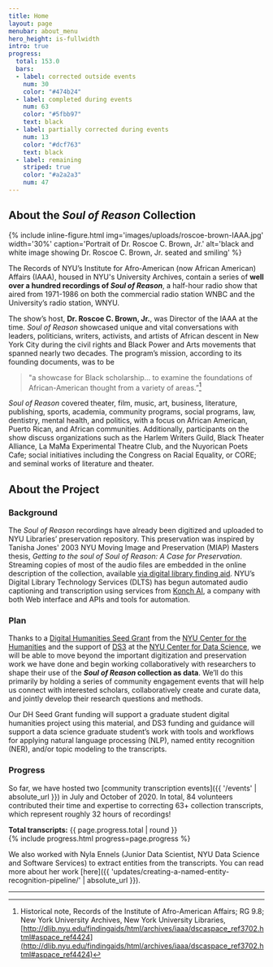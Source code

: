 ```yaml
---
title: Home
layout: page
menubar: about_menu
hero_height: is-fullwidth
intro: true
progress:
  total: 153.0
  bars:
  - label: corrected outside events
    num: 30
    color: "#474b24"
  - label: completed during events
    num: 63
    color: "#5fbb97"
    text: black
  - label: partially corrected during events
    num: 13
    color: "#dcf763"
    text: black
  - label: remaining
    striped: true
    color: "#a2a2a3"
    num: 47
---
```


## About the *Soul of Reason* Collection

{% include inline-figure.html
  img='images/uploads/roscoe-brown-IAAA.jpg'
  width='30%'
  caption='Portrait of Dr. Roscoe C. Brown, Jr.'
  alt='black and white image showing Dr. Roscoe C. Brown, Jr. seated and smiling' %}

The Records of NYU’s Institute for Afro-American (now African American) Affairs (IAAA), housed in NYU's University Archives, contain a series of **well over a hundred recordings of *Soul of Reason***, a half-hour radio show that aired from 1971-1986 on both the commercial radio station WNBC and the University’s radio station, WNYU.

The show’s host, **Dr. Roscoe C. Brown, Jr.**, was Director of the IAAA at the time. *Soul of Reason* showcased unique and vital conversations with leaders, politicians, writers, activists, and artists of African descent in New York City during the civil rights and Black Power and Arts movements that spanned nearly two decades. The program’s mission, according to its founding documents, was to be

> "a showcase for Black scholarship...
> to examine the foundations of African-American thought from a variety of areas.”[^1]


*Soul of Reason* covered theater, film, music, art, business, literature, publishing, sports, academia, community programs, social programs, law, dentistry, mental health, and politics, with a focus on African American, Puerto Rican, and African communities. Additionally, participants on the show discuss organizations such as the Harlem Writers Guild, Black Theater Alliance, La MaMa Experimental Theatre Club, and the Nuyorican Poets Cafe; social initiatives including the Congress on Racial Equality, or CORE; and seminal works of literature and theater.

## About the Project

### Background
The *Soul of Reason* recordings have already been digitized and uploaded to NYU Libraries’ preservation repository. This preservation was inspired by Tanisha Jones' 2003 NYU Moving Image and Preservation (MIAP) Masters thesis, *Getting to the soul of Soul of Reason: A Case for Preservation*. Streaming copies of most of the audio files are embedded in the online description of the collection, available [via digital library finding aid](http://dlib.nyu.edu/findingaids/html/archives/iaaa/dscaspace_ref3702.html#aspace_ref4424). NYU’s Digital Library Technology Services (DLTS) has begun automated audio captioning and transcription using services from [Konch AI](https://www.konch.ai/), a company with both Web interface and APIs and tools for automation.

### Plan
Thanks to a [Digital Humanities Seed Grant](https://nyuhumanities.org/funded-activities/digital-humanities-seed-grant/) from the [NYU Center for the Humanities](https://nyuhumanities.org/) and the support of [DS3](https://cds.nyu.edu/ds3/) at the [NYU Center for Data Science](https://cds.nyu.edu/), we will be able to move beyond the important digitization and preservation work we have done and begin working collaboratively with researchers to shape their use of the **_Soul of Reason_ collection as data**. We’ll do this primarily by holding a series of community engagement events that will help us connect with interested scholars, collaboratively create and curate data, and jointly develop their research questions and methods.

Our DH Seed Grant funding will support a graduate student digital humanities project using this material, and DS3 funding and guidance will support a data science graduate student’s work with tools and workflows for applying natural language processing (NLP), named entity recognition (NER), and/or topic modeling to the transcripts.

### Progress

So far, we have hosted two [community transcription events]({{ '/events' | absolute_url }}) in July and October of 2020. In total, 84 volunteers contributed their time and expertise to correcting 63+ collection transcripts, which represent roughly 32 hours of recordings!

__Total transcripts:__ {{ page.progress.total | round }}  
{% include progress.html progress=page.progress %}

We also worked with Nyla Ennels (Junior Data Scientist, NYU Data Science and Software Services) to extract entities from the transcripts. You can read more about her work [here]({{ 'updates/creating-a-named-entity-recognition-pipeline/' | absolute_url }}).


----

[^1]: Historical note, Records of the Institute of Afro-American Affairs; RG 9.8; New York University Archives, New York University Libraries, [http://dlib.nyu.edu/findingaids/html/archives/iaaa/dscaspace_ref3702.html#aspace_ref4424](http://dlib.nyu.edu/findingaids/html/archives/iaaa/dscaspace_ref3702.html#aspace_ref4424)
